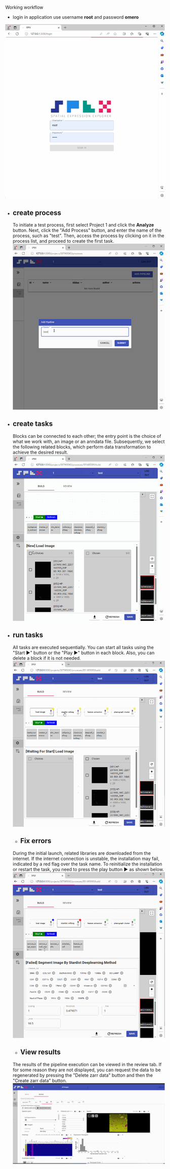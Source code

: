 Working workflow
- login in application use username **root** and password **omero**

![login](workflow/images/2_1.gif)

- ## create process
  To initiate a test process, first select Project 1 and click the **Analyze** button. 
  Next, click the "Add Process" button, and enter the name of the process, such as "test". 
  Then, access the process by clicking on it in the process list, and proceed to create the first task.
  ![create process](workflow/images/2_2.gif)
- ## create tasks 
  Blocks can be connected to each other; the entry point is the choice of what we work with, 
  an image or an anndata file. Subsequently, we select the following related blocks, 
  which perform data transformation to achieve the desired result.
  ![create tasks](workflow/images/2_3.gif)
- ## run tasks
  All tasks are executed sequentially. You can start all tasks using the "Start ▶" button or the "Play ▶"
  button in each block. Also, you can delete a block if it is not needed.
  ![run tasks](workflow/images/2_4.gif) 
  - ## Fix errors 
  During the initial launch, related libraries are downloaded from the internet. 
  If the internet connection is unstable, the installation may fail, indicated by a red flag over the task name.
  To reinitialize the installation or restart the task, you need to press the play button **▶** as shown below.
  ![errors](workflow/images/2_5.gif)
  - ## View results
  The results of the pipeline execution can be viewed in the review tab. 
  If for some reason they are not displayed, you can request the data to be regenerated by pressing the 
  "Delete zarr data" button and then the "Create zarr data" button.
  ![results](workflow/images/2_6.gif)
  